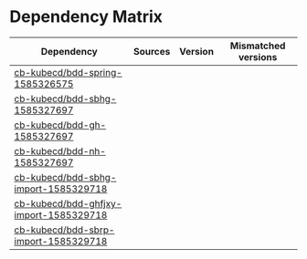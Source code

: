 # Dependency Matrix

Dependency | Sources | Version | Mismatched versions
---------- | ------- | ------- | -------------------
[cb-kubecd/bdd-spring-1585326575](https://github.com/cb-kubecd/bdd-spring-1585326575.git) |  | []() | 
[cb-kubecd/bdd-sbhg-1585327697](https://github.com/cb-kubecd/bdd-sbhg-1585327697.git) |  | []() | 
[cb-kubecd/bdd-gh-1585327697](https://github.com/cb-kubecd/bdd-gh-1585327697.git) |  | []() | 
[cb-kubecd/bdd-nh-1585327697](https://github.com/cb-kubecd/bdd-nh-1585327697.git) |  | []() | 
[cb-kubecd/bdd-sbhg-import-1585329718](https://github.com/cb-kubecd/bdd-sbhg-import-1585329718.git) |  | []() | 
[cb-kubecd/bdd-ghfjxy-import-1585329718](https://github.com/cb-kubecd/bdd-ghfjxy-import-1585329718.git) |  | []() | 
[cb-kubecd/bdd-sbrp-import-1585329718](https://github.com/cb-kubecd/bdd-sbrp-import-1585329718.git) |  | []() | 
